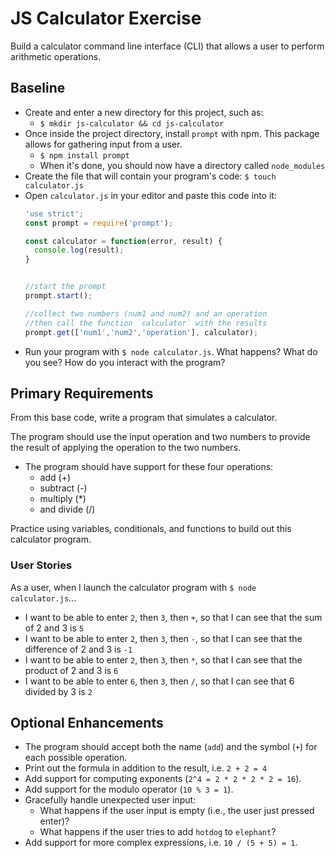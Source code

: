 # JS Calculator Exercise
Build a calculator command line interface (CLI) that allows a user to perform arithmetic operations.

## Baseline
- Create and enter a new directory for this project, such as:
  + `$ mkdir js-calculator && cd js-calculator`
- Once inside the project directory, install `prompt` with npm. This package allows for gathering input from a user.
  + `$ npm install prompt`
  + When it's done, you should now have a directory called `node_modules`
- Create the file that will contain your program's code: `$ touch calculator.js`
- Open `calculator.js` in your editor and paste this code into it:
  ```javascript
  'use strict';
  const prompt = require('prompt');
  
  const calculator = function(error, result) {
    console.log(result);
  }  
  

  //start the prompt
  prompt.start();

  //collect two numbers (num1 and num2) and an operation
  //then call the function `calculator` with the results
  prompt.get(['num1','num2','operation'], calculator);
  ```
- Run your program with `$ node calculator.js`. What happens? What do you see? How do you interact with the program?

## Primary Requirements

From this base code, write a program that simulates a calculator.

The program should use the input operation and two numbers to provide the result of applying the operation to the two numbers.

- The program should have support for these four operations:
    - add (+)
    - subtract (-)
    - multiply (\*)
    - and divide (/)

Practice using variables, conditionals, and functions to build out this calculator program.

### User Stories

As a user, when I launch the calculator program with `$ node calculator.js`...
- I want to be able to enter `2`, then `3`, then `+`, so that I can see that the sum of 2 and 3 is `5`
- I want to be able to enter `2`, then `3`, then `-`, so that I can see that the difference of 2 and 3 is `-1`
- I want to be able to enter `2`, then `3`, then `*`, so that I can see that the product of 2 and 3 is `6`
- I want to be able to enter `6`, then `3`, then `/`, so that I can see that 6 divided by 3 is `2`

## Optional Enhancements
- The program should accept both the name (`add`) and the symbol (`+`) for each possible operation.
- Print out the formula in addition to the result, i.e. `2 + 2 = 4`
- Add support for computing exponents (`2^4 = 2 * 2 * 2 * 2 = 16`).
- Add support for the modulo operator (`10 % 3 = 1`).
- Gracefully handle unexpected user input:
  - What happens if the user input is empty (i.e., the user just pressed enter)?
  - What happens if the user tries to add `hotdog` to `elephant`?
- Add support for more complex expressions, i.e. `10 / (5 + 5) = 1`.
